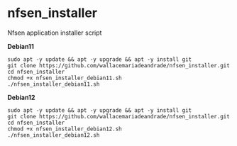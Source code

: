 # nfsen_installer
Nfsen application installer script


**Debian11**
```
sudo apt -y update && apt -y upgrade && apt -y install git
git clone https://github.com/wallacemariadeandrade/nfsen_installer.git
cd nfsen_installer
chmod +x nfsen_installer_debian11.sh
./nfsen_installer_debian11.sh
```

**Debian12**
```
sudo apt -y update && apt -y upgrade && apt -y install git
git clone https://github.com/wallacemariadeandrade/nfsen_installer.git
cd nfsen_installer
chmod +x nfsen_installer_debian12.sh
./nfsen_installer_debian12.sh
```
